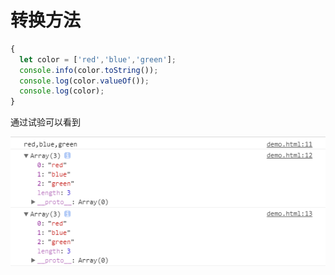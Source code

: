 # 转换方法

```javascript
{
  let color = ['red','blue','green'];
  console.info(color.toString());
  console.log(color.valueOf());
  console.log(color);
}
```

通过试验可以看到

![](../../.gitbook/assets/array_todo.png)

